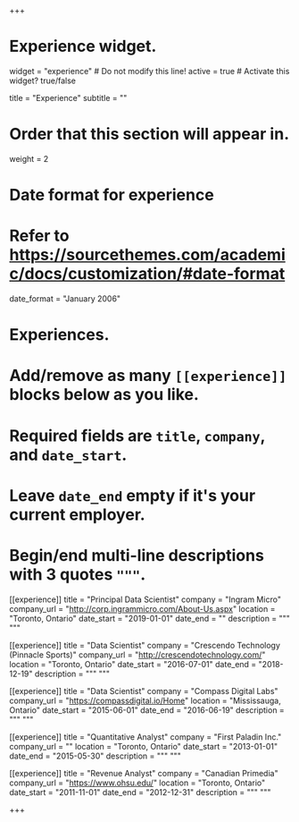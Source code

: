 +++
# Experience widget.
widget = "experience"  # Do not modify this line!
active = true  # Activate this widget? true/false

title = "Experience"
subtitle = ""

# Order that this section will appear in.
weight = 2

# Date format for experience
#   Refer to https://sourcethemes.com/academic/docs/customization/#date-format
date_format = "January 2006"

# Experiences.
#   Add/remove as many `[[experience]]` blocks below as you like.
#   Required fields are `title`, `company`, and `date_start`.
#   Leave `date_end` empty if it's your current employer.
#   Begin/end multi-line descriptions with 3 quotes `"""`.
[[experience]]
  title = "Principal Data Scientist"
  company = "Ingram Micro"
  company_url = "http://corp.ingrammicro.com/About-Us.aspx"
  location = "Toronto, Ontario"
  date_start = "2019-01-01"
  date_end = ""
  description = """
  """

[[experience]]
  title = "Data Scientist"
  company = "Crescendo Technology (Pinnacle Sports)"
  company_url = "http://crescendotechnology.com/"
  location = "Toronto, Ontario"
  date_start = "2016-07-01"
  date_end = "2018-12-19"
  description = """ """
  
[[experience]]
  title = "Data Scientist"
  company = "Compass Digital Labs"
  company_url = "https://compassdigital.io/Home"
  location = "Mississauga, Ontario"
  date_start = "2015-06-01"
  date_end = "2016-06-19"
  description = """ """

[[experience]]
  title = "Quantitative Analyst"
  company = "First Paladin Inc."
  company_url = ""
  location = "Toronto, Ontario"
  date_start = "2013-01-01"
  date_end = "2015-05-30"
  description = """ """
  
[[experience]]
  title = "Revenue Analyst"
  company = "Canadian Primedia"
  company_url = "https://www.ohsu.edu/"
  location = "Toronto, Ontario"
  date_start = "2011-11-01"
  date_end = "2012-12-31"
  description = """ """


+++